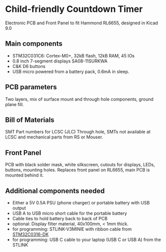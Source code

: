 # Child-friendly Countdown Timer  
Electronic PCB and Front Panel to fit Hammond RL6655, designed in Kicad 9.0

## Main components
 - STM32C031C6: Cortex-M0+, 32kB flash, 12kB RAM, 45 IOs
 - 0.8 inch 7-segment displays SA08-11SURKWA
 - C&K D6 buttons
 - USB micro powered from a battery pack, 0.6mA in sleep.

## PCB parameters
Two layers, mix of surface mount and through hole components, ground plane fill.

## Bill of Materials
SMT Part numbers for LCSC (JLC) 
Through hole, SMTs not available at LCSC and mechanical parts from RS or Mouser.

## Front Panel
PCB with black solder mask, white silkscreen, cutouts for displays, LEDs, buttons, mounting holes. Replaces front panel on RL6655, main PCB is mounted behind it.

## Additional components needed
 - Either a 5V 0.5A PSU (phone charger) or portable battery with USB output
 - USB A to USB micro short cable for the portable battery
 - Cable ties to hold battery back to back of PCB
 - optional: Display filter material, 40x100mm, < 1mm thick.
 - for programming: STLINK-V3MINIE with ribbon cable from [STM32C0316-DK](https://www.st.com/en/evaluation-tools/stm32c0316-dk.html)
 - for programming: USB C cable to your laptop (USB C or USB A) from the STLINK
